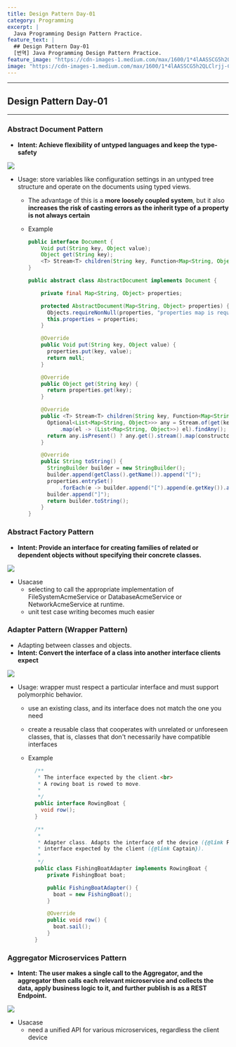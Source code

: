 ```yaml
---
title: Design Pattern Day-01
category: Programming
excerpt: |
  Java Programming Design Pattern Practice.
feature_text: |
  ## Design Pattern Day-01
  [번역] Java Programming Design Pattern Practice.
feature_image: "https://cdn-images-1.medium.com/max/1600/1*4lAASSCG5h2QLClrjj-ClA.jpeg"
image: "https://cdn-images-1.medium.com/max/1600/1*4lAASSCG5h2QLClrjj-ClA.jpeg"
---
```


---
## Design Pattern Day-01
---

### Abstract Document Pattern

  * <b>Intent: Achieve flexibility of untyped languages and keep the type-safety</b>

  <img src="https://upload.wikimedia.org/wikipedia/commons/0/0e/Abstract-document-pattern.svg">

  * Usage: store variables like configuration settings in an untyped tree structure and operate on the documents using typed views.
    - The advantage of this is a <b>more loosely coupled system</b>, but it also <b>increases the risk of casting errors as the inherit type of a property is not always certain</b>

    - Example

      ```java
      public interface Document {
          Void put(String key, Object value);
          Object get(String key);
          <T> Stream<T> children(String key, Function<Map<String, Object>, T> constructor);
      }
      ```
      ```java
      public abstract class AbstractDocument implements Document {

          private final Map<String, Object> properties;

          protected AbstractDocument(Map<String, Object> properties) {
            Objects.requireNonNull(properties, "properties map is required");
            this.properties = properties;
          }

          @Override
          public Void put(String key, Object value) {
            properties.put(key, value);
            return null;
          }

          @Override
          public Object get(String key) {
            return properties.get(key);
          }

          @Override
          public <T> Stream<T> children(String key, Function<Map<String, Object>, T> constructor) {
            Optional<List<Map<String, Object>>> any = Stream.of(get(key)).filter(el -> el != null)
                .map(el -> (List<Map<String, Object>>) el).findAny();
            return any.isPresent() ? any.get().stream().map(constructor) : Stream.empty();
          }

          @Override
          public String toString() {
            StringBuilder builder = new StringBuilder();
            builder.append(getClass().getName()).append("[");
            properties.entrySet()
                .forEach(e -> builder.append("[").append(e.getKey()).append(" : ").append(e.getValue()).append("]"));
            builder.append("]");
            return builder.toString();
          }
      }
      ```

### Abstract Factory Pattern

  * <b>Intent: Provide an interface for creating families of related or dependent objects without specifying their concrete classes.</b>

  <img src="https://upload.wikimedia.org/wikipedia/commons/a/aa/W3sDesign_Abstract_Factory_Design_Pattern_UML.jpg">

  * Usacase
    - selecting to call the appropriate implementation of FileSystemAcmeService or DatabaseAcmeService or NetworkAcmeService at runtime.
    - unit test case writing becomes much easier


### Adapter Pattern (Wrapper Pattern)

  *  Adapting between classes and objects.
  * <b>Intent: Convert the interface of a class into another interface clients expect</b>

  <img src="https://upload.wikimedia.org/wikipedia/commons/thumb/d/d7/ObjectAdapter.png/300px-ObjectAdapter.png">

  * Usage: wrapper must respect a particular interface and must support polymorphic behavior.
    - use an existing class, and its interface does not match the one you need
    - create a reusable class that cooperates with unrelated or unforeseen classes, that is, classes that don't necessarily have compatible interfaces

    - Example

      ```java
        /**
         * The interface expected by the client.<br>
         * A rowing boat is rowed to move.
         *
         */
        public interface RowingBoat {
          void row();
        }

        /**
         *
         * Adapter class. Adapts the interface of the device ({@link FishingBoat}) into {@link RowingBoat}
         * interface expected by the client ({@link Captain}).
         *
         */
        public class FishingBoatAdapter implements RowingBoat {
            private FishingBoat boat;

            public FishingBoatAdapter() {
              boat = new FishingBoat();
            }

            @Override
            public void row() {
              boat.sail();
            }
        }
      ```

### Aggregator Microservices Pattern

  * <b>Intent: The user makes a single call to the Aggregator, and the aggregator then calls each relevant microservice and collects the data, apply business logic to it, and further publish is as a REST Endpoint.</b>

  <img src="http://java-design-patterns.com/patterns/aggregator-microservices/etc/aggregator-microservice.png">

  * Usacase
    - need a unified API for various microservices, regardless the client device
